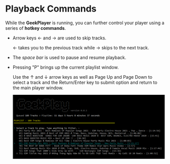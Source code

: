 # Playback Commands

While the **GeekPlayer** is running, you can further control your player using a series of **hotkey commands**.


- Arrow keys ← and → are used to skip tracks. 
    
    ← takes you to the previous track while → skips to the next track.

- The *space bar* is used to pause and resume playback.
- Pressing "P" brings up the current playlist window. 

    Use the ↑ and ↓ arrow keys as well as Page Up and Page Down to select a track and the Return/Enter key to submit option and return to the main player window.

    ![Playlist](./assets/2.png)

